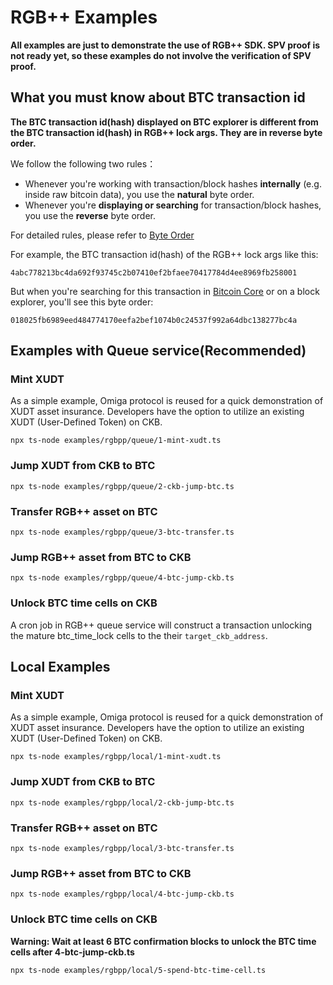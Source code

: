 # RGB++ Examples

**All examples are just to demonstrate the use of RGB++ SDK. SPV proof is not ready yet, so these examples do not involve the verification of SPV proof.**

## What you must know about BTC transaction id

**The BTC transaction id(hash) displayed on BTC explorer is different from the BTC transaction id(hash) in RGB++ lock args. They are in reverse byte order.**

We follow the following two rules： 

- Whenever you're working with transaction/block hashes **internally** (e.g. inside raw bitcoin data), you use the **natural** byte order.
- Whenever you're **displaying or searching** for transaction/block hashes, you use the **reverse** byte order.

For detailed rules, please refer to [Byte Order](https://learnmeabitcoin.com/technical/general/byte-order/)

For example, the BTC transaction id(hash) of the RGB++ lock args like this: 

```
4abc778213bc4da692f93745c2b07410ef2bfaee70417784d4ee8969fb258001
```

But when you're searching for this transaction in [Bitcoin Core](https://bitcoin.org/en/bitcoin-core/) or on a block explorer, you'll see this byte order:

```
018025fb6989eed484774170eefa2bef1074b0c24537f992a64dbc138277bc4a
```

## Examples with Queue service(Recommended)

### Mint XUDT
As a simple example, Omiga protocol is reused for a quick demonstration of XUDT asset insurance.
Developers have the option to utilize an existing XUDT (User-Defined Token) on CKB.

```shell
npx ts-node examples/rgbpp/queue/1-mint-xudt.ts 
```

### Jump XUDT from CKB to BTC

```shell
npx ts-node examples/rgbpp/queue/2-ckb-jump-btc.ts 
```

### Transfer RGB++ asset on BTC

```shell
npx ts-node examples/rgbpp/queue/3-btc-transfer.ts 
```

### Jump RGB++ asset from BTC to CKB

```shell
npx ts-node examples/rgbpp/queue/4-btc-jump-ckb.ts 
```

### Unlock BTC time cells on CKB
A cron job in RGB++ queue service will construct a transaction unlocking the mature btc_time_lock cells to the their `target_ckb_address`.
## Local Examples

### Mint XUDT
As a simple example, Omiga protocol is reused for a quick demonstration of XUDT asset insurance.
Developers have the option to utilize an existing XUDT (User-Defined Token) on CKB.

```shell
npx ts-node examples/rgbpp/local/1-mint-xudt.ts 
```

### Jump XUDT from CKB to BTC

```shell
npx ts-node examples/rgbpp/local/2-ckb-jump-btc.ts 
```

### Transfer RGB++ asset on BTC

```shell
npx ts-node examples/rgbpp/local/3-btc-transfer.ts 
```

### Jump RGB++ asset from BTC to CKB

```shell
npx ts-node examples/rgbpp/local/4-btc-jump-ckb.ts 
```

### Unlock BTC time cells on CKB

**Warning: Wait at least 6 BTC confirmation blocks to unlock the BTC time cells after 4-btc-jump-ckb.ts**

```shell
npx ts-node examples/rgbpp/local/5-spend-btc-time-cell.ts 
```